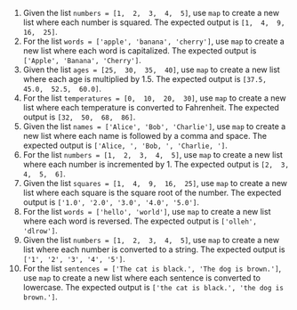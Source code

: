 1. Given the list `numbers = [1,  2,  3,  4,  5]`, use `map` to create a new list where each number is squared. The expected output is `[1,  4,  9,  16,  25]`.
2. For the list `words = ['apple', 'banana', 'cherry']`, use `map` to create a new list where each word is capitalized. The expected output is `['Apple', 'Banana', 'Cherry']`.
3. Given the list `ages = [25,  30,  35,  40]`, use `map` to create a new list where each age is multiplied by  1.5. The expected output is `[37.5,  45.0,  52.5,  60.0]`.
4. For the list `temperatures = [0,  10,  20,  30]`, use `map` to create a new list where each temperature is converted to Fahrenheit. The expected output is `[32,  50,  68,  86]`.
5. Given the list `names = ['Alice', 'Bob', 'Charlie']`, use `map` to create a new list where each name is followed by a comma and space. The expected output is `['Alice, ', 'Bob, ', 'Charlie, ']`.
6. For the list `numbers = [1,  2,  3,  4,  5]`, use `map` to create a new list where each number is incremented by  1. The expected output is `[2,  3,  4,  5,  6]`.
7. Given the list `squares = [1,  4,  9,  16,  25]`, use `map` to create a new list where each square is the square root of the number. The expected output is `['1.0', '2.0', '3.0', '4.0', '5.0']`.
8. For the list `words = ['hello', 'world']`, use `map` to create a new list where each word is reversed. The expected output is `['olleh', 'dlrow']`.
9. Given the list `numbers = [1,  2,  3,  4,  5]`, use `map` to create a new list where each number is converted to a string. The expected output is `['1', '2', '3', '4', '5']`.
10. For the list `sentences = ['The cat is black.', 'The dog is brown.']`, use `map` to create a new list where each sentence is converted to lowercase. The expected output is `['the cat is black.', 'the dog is brown.']`.


